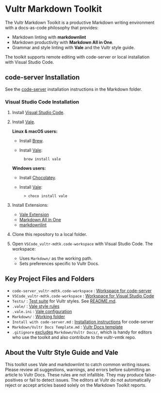 # Vultr Markdown Toolkit

The Vultr Markdown Toolkit is a productive Markdown writing environment with a docs-as-code philosophy that provides:

* Markdown linting with **markdownlint**
* Markdown productivity with **Markdown All in One**.
* Grammar and style linting with **Vale** and the Vultr style guide.

The toolkit supports remote editing with code-server or local installation with Visual Studio Code.

## code-server Installation

See the [code-server](Install%20with%20code-server.md) installation instructions in the Markdown folder.

### Visual Studio Code Installation

1. Install [Visual Studio Code](https://code.visualstudio.com/).
1. Install [Vale](https://docs.errata.ai/vale/install).

    **Linux & macOS users:**

    * Install [Brew](https://brew.sh/).
    * Install [Vale](https://docs.errata.ai/vale/install):

            brew install vale

    **Windows users:**

    * Install [Chocolatey](https://chocolatey.org/).
    * Install [Vale](https://docs.errata.ai/vale/install):

            > choco install vale

1. Install Extensions:

   * [Vale Extension](https://marketplace.visualstudio.com/items?itemName=errata-ai.vale-server)
   * [Markdown All in One](https://marketplace.visualstudio.com/items?itemName=yzhang.markdown-all-in-one)
   * [markdownlint](https://marketplace.visualstudio.com/items?itemName=DavidAnson.vscode-markdownlint)

1. Clone this repository to a local folder.
1. Open `VSCode_vultr-mdtk.code-workspace` with Visual Studio Code. The workspace:
    * Uses `Markdown/` as the working path.
    * Sets preferences specific to Vultr Docs.

## Key Project Files and Folders

* `code-server_vultr-mdtk.code-workspace` : [Workspace for code-server](code-server_vultr-mdtk.code-workspace)
* `VSCode_vultr-mdtk.code-workspace` : [Workspace for Visual Studio Code](VSCode_vultr-mdtk.code-workspace)
* `Tests/` : [Test suite](tests) for Vultr styles. See [README.md](tests/README.md).
* `.vale/` : [Vale style rules](.vale)
* `.vale.ini` : [Vale configuration](.vale.ini)
* `Markdown/` : [Working folder](Markdown)
* `Install with code-server.md` : [Installation instructions](Install%20with%20code-server.md) for code-server
* `Markdown/Vultr Docs Template.md` : [Vultr Docs template](Markdown/Vultr%20Docs%20Template.md)
* `.gitignore` [excludes](.gitignore) `Markdown/Vultr Docs/`, which is handy for editors who use the toolkit and also contribute to the vultr-vmtk repo.

## About the Vultr Style Guide and Vale

This toolkit uses Vale and markdownlint to catch common writing issues. Please review all suggestions, warnings, and errors before submitting an article to Vultr Docs. These rules are not infallible. They may produce false-positives or fail to detect issues. The editors at Vultr do not automatically reject or accept articles based solely on the Markdown Toolkit reports.
